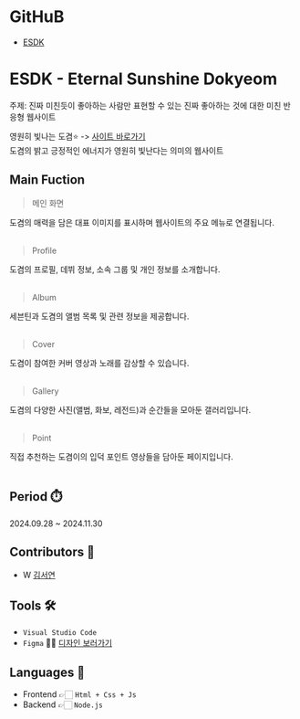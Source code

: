 # GitHuB
- [ESDK](https://github.com/sean807H/ESDK.git)

# ESDK - Eternal Sunshine Dokyeom
주제: 진짜 미친듯이 좋아하는 사람만 표현할 수 있는 진짜 좋아하는 것에 대한 미친 반응형 웹사이트

영원히 빛나는 도겸⭐ -> <a href="https://esdk-ksys-projects-01102715.vercel.app/" target="_blank">사이트 바로가기</a>
<br>도겸의 밝고 긍정적인 에너지가 영원히 빛난다는 의미의 웹사이트

## Main Fuction
> 메인 화면

도겸의 매력을 담은 대표 이미지를 표시하며 웹사이트의 주요 메뉴로 연결됩니다. <br><br>

> Profile

도겸의 프로필, 데뷔 정보, 소속 그룹 및 개인 정보를 소개합니다.<br><br>

> Album

세븐틴과 도겸의 앨범 목록 및 관련 정보을 제공합니다.<br><br>

> Cover

도겸이 참여한 커버 영상과 노래를 감상할 수 있습니다.<br><br>

> Gallery

도겸의 다양한 사진(앨범, 화보, 레전드)과 순간들을 모아둔 갤러리입니다.<br><br>

> Point

직접 추천하는 도겸이의 입덕 포인트 영상들을 담아둔 페이지입니다.
<br><br>

## Period ⏱️
2024.09.28 ~ 2024.11.30

## Contributors 🙋
- W [김서연](https://github.com/sean807H)
  
## Tools 🛠
- ```Visual Studio Code```
- ```Figma``` 💁‍♀️ <a href="https://www.figma.com/design/nZERmqxbJV6Juz9z4lZDjA/ESDK?node-id=0-1&node-type=canvas&t=RR9NdudSH2TxWXPX-0" target="_blank">디자인 보러가기</a>


## Languages 📖
- Frontend  👉🏻 ```Html + Css + Js```
- Backend 👉🏻 ```Node.js```
